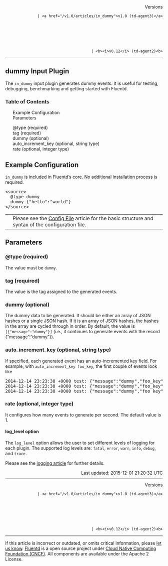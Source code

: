 <article>
<div style="text-align:right">
<div style="text-align:right">
Versions 
  
    
    | <a href="/v1.0/articles/in_dummy">v1.0 (td-agent3)</a>
    
  

  

  
    
    | <b><i>v0.12</i> (td-agent2)<b>
</b></b>
</div>
</div>
<hr size="1" style="margin-top: 10px; margin-bottom: 10px; color: rgba(0, 0, 0, .15);"/>
<hgroup>
<h1>dummy Input Plugin</h1>
</hgroup>
<p>The <code>in_dummy</code> input plugin generates dummy events. It is useful for testing, debugging, benchmarking and getting started with Fluentd.</p>
<a name="example-configuration"></a>
<section id="table-of-contents"><h3>Table of Contents</h3>
<ul id="toc">
<li class="toc-item"><a href="#example-configuration">Example Configuration</a></li>
<li class="toc-item"><a href="#parameters">Parameters</a></li>
<ul class="sub-toc">
<li class="sub-toc-item"><a href="#@type-(required)">@type (required)</a></li>
<li class="sub-toc-item"><a href="#tag-(required)">tag (required)</a></li>
<li class="sub-toc-item"><a href="#dummy-(optional)">dummy (optional)</a></li>
<li class="sub-toc-item"><a href="#auto_increment_key-(optional,-string-type)">auto_increment_key (optional, string type)</a></li>
<li class="sub-toc-item"><a href="#rate-(optional,-integer-type)">rate (optional, integer type)</a></li>
</ul>
</ul>
</section>
<h2>Example Configuration</h2>
<p><code>in_dummy</code> is included in Fluentd’s core. No additional installation process is required.</p>
<pre class="CodeRay">&lt;source&gt;
  @type dummy
  dummy {"hello":"world"}
&lt;/source&gt;
</pre>
<table class="note">
<td class="icon"></td>
<td class="content">Please see the <a href="config-file">Config File</a> article for the basic structure and syntax of the configuration file.</td>
</table>
<a name="parameters"></a><h2>Parameters</h2>
<a name="@type-(required)"></a><h3>@type (required)</h3>
<p>The value must be <code>dummy</code>.</p>
<a name="tag-(required)"></a><h3>tag (required)</h3>
<p>The value is the tag assigned to the generated events.</p>
<a name="dummy-(optional)"></a><h3>dummy (optional)</h3>
<p>The dummy data to be generated. It should be either an array of JSON hashes or a single JSON hash. If it is an array of JSON hashes, the hashes in the array are cycled through in order. By default, the value is <code>[{"message":"dummy"}]</code> (i.e., it continues to generate events with the record {“message”:“dummy”}).</p>
<a name="auto_increment_key-(optional,-string-type)"></a><h3>auto_increment_key (optional, string type)</h3>
<p>If specified, each generated event has an auto-incremented key field. For example, with <code>auto_increment_key foo_key</code>, the first couple of events look like</p>
<pre class="CodeRay"><span class="string">2014-12-14 23:23:38 +0000 test: {"message":"dummy","foo_key":0}
</span><span class="string">2014-12-14 23:23:38 +0000 test: {"message":"dummy","foo_key":1}
</span><span class="string">2014-12-14 23:23:38 +0000 test: {"message":"dummy","foo_key":2}
</span></pre>
<a name="rate-(optional,-integer-type)"></a><h3>rate (optional, integer type)</h3>
<p>It configures how many events to generate per second. The default value is 1.</p>
<h4>log_level option</h4>
<p>The <code>log_level</code> option allows the user to set different levels of logging for each plugin. The supported log levels are: <code>fatal</code>, <code>error</code>, <code>warn</code>, <code>info</code>, <code>debug</code>, and <code>trace</code>.</p>
<p>Please see the <a href="logging">logging article</a> for further details.</p>
<div style="text-align:right">
  Last updated: 2015-12-01 21:20:32 UTC
  </div>
<hr size="1" style="margin-top: 10px; margin-bottom: 10px; color: rgba(0, 0, 0, .15);"/>
<div style="text-align:right">
Versions 
  
    
    | <a href="/v1.0/articles/in_dummy">v1.0 (td-agent3)</a>
    
  

  

  
    
    | <b><i>v0.12</i> (td-agent2)<b>
</b></b>
</div>
<hr size="1" style="margin-top: 10px; margin-bottom: 10px; color: rgba(0, 0, 0, .15);"/>
<p>
    If this article is incorrect or outdated, or omits critical information, please <a href="https://github.com/fluent/fluentd-docs/issues?state=open">let us know</a>. <a href="http://www.fluentd.org/">Fluentd</a> is a  open source project under <a href="https://cncf.io/">Cloud Native Computing Foundation (CNCF)</a>. All components are available under the Apache 2 License.
  </p>
</article>